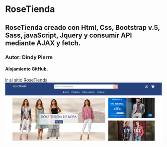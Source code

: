 # RoseTienda
## RoseTienda creado con Html, Css, Bootstrap v.5, Sass, javaScript, Jquery y consumir API mediante AJAX y fetch.
### Autor: Dindy Pierre
#### Alojamiento GitHub.
Ir al sitio [RoseTienda](https://dindy86.github.io/proyectofinal-javascript-coderhouse/)
![Screenshoot](https://github.com/Dindy86/proyectofinal-javascript-coderhouse/blob/main/images/imagenrosetienda.PNG)


